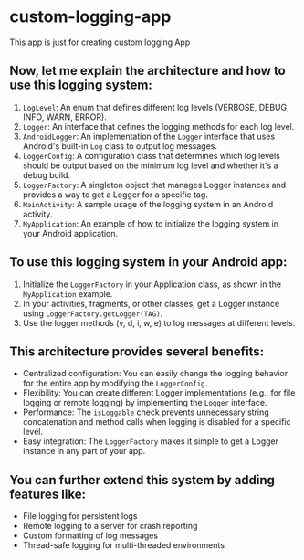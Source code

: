 # custom-logging-app
This app is just for creating custom logging App

## Now, let me explain the architecture and how to use this logging system:

1. `LogLevel`: An enum that defines different log levels (VERBOSE, DEBUG, INFO, WARN, ERROR).
2. `Logger`: An interface that defines the logging methods for each log level.
3. `AndroidLogger`: An implementation of the `Logger` interface that uses Android's built-in `Log` class to output log messages.
4. `LoggerConfig`: A configuration class that determines which log levels should be output based on the minimum log level and whether it's a debug build.
5. `LoggerFactory`: A singleton object that manages Logger instances and provides a way to get a Logger for a specific tag.
6. `MainActivity`: A sample usage of the logging system in an Android activity.
7. `MyApplication`: An example of how to initialize the logging system in your Android application.


## To use this logging system in your Android app:

1. Initialize the `LoggerFactory` in your Application class, as shown in the `MyApplication` example.
2. In your activities, fragments, or other classes, get a Logger instance using `LoggerFactory.getLogger(TAG)`.
3. Use the logger methods (v, d, i, w, e) to log messages at different levels.


## This architecture provides several benefits:

- Centralized configuration: You can easily change the logging behavior for the entire app by modifying the `LoggerConfig`.
- Flexibility: You can create different Logger implementations (e.g., for file logging or remote logging) by implementing the `Logger` interface.
- Performance: The `isLoggable` check prevents unnecessary string concatenation and method calls when logging is disabled for a specific level.
- Easy integration: The `LoggerFactory` makes it simple to get a Logger instance in any part of your app.


## You can further extend this system by adding features like:

- File logging for persistent logs
- Remote logging to a server for crash reporting
- Custom formatting of log messages
- Thread-safe logging for multi-threaded environments
